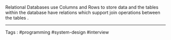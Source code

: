 Relational Databases use Columns and Rows to store data and the tables within the database have relations which support join operations between the tables . 
___
Tags : #programming #system-design #interview